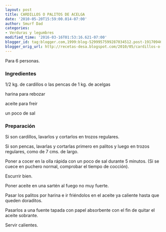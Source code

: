 ```yaml
---
layout: post
title: CARDILLOS O PALITOS DE ACELGA
date: '2010-05-20T15:59:00.014-07:00'
author: Smurf Dad
categories:
- Verduras y legumbres
modified_time: '2016-03-16T01:53:16.621-07:00'
blogger_id: tag:blogger.com,1999:blog-5299957599287034512.post-1917094649299585055
blogger_orig_url: http://recetas-desa.blogspot.com/2010/05/cardillos-o-palitos-de-acelga.html
---
```


Para 6 personas.

<h3>Ingredientes</h3>

1/2 kg. de cardillos o las pencas de 1 kg. de acelgas

harina para rebozar

aceite para freir

un poco de sal

<h3>Preparaci&oacute;n</h3>

Si son cardillos, lavarlos y cortarlos en trozos regulares.

Si son pencas, lavarlas y cortarlas primero en palitos y luego en trozos regulares, como de 7 cms. de largo.

Poner a cocer en la olla r&aacute;pida con un poco de sal durante 5 minutos. (Si se cuece en puchero normal, comprobar el tiempo de cocci&oacute;n).

Escurrir bien.

Poner aceite en una sart&eacute;n al fuego no muy fuerte.

Pasar los palitos por harina e ir fri&eacute;ndolos en el aceite ya caliente hasta que queden doraditos.

Pasarlos a una fuente tapada con papel absorbente con el fin de quitar el aceite sobrante.

Servir calientes.

